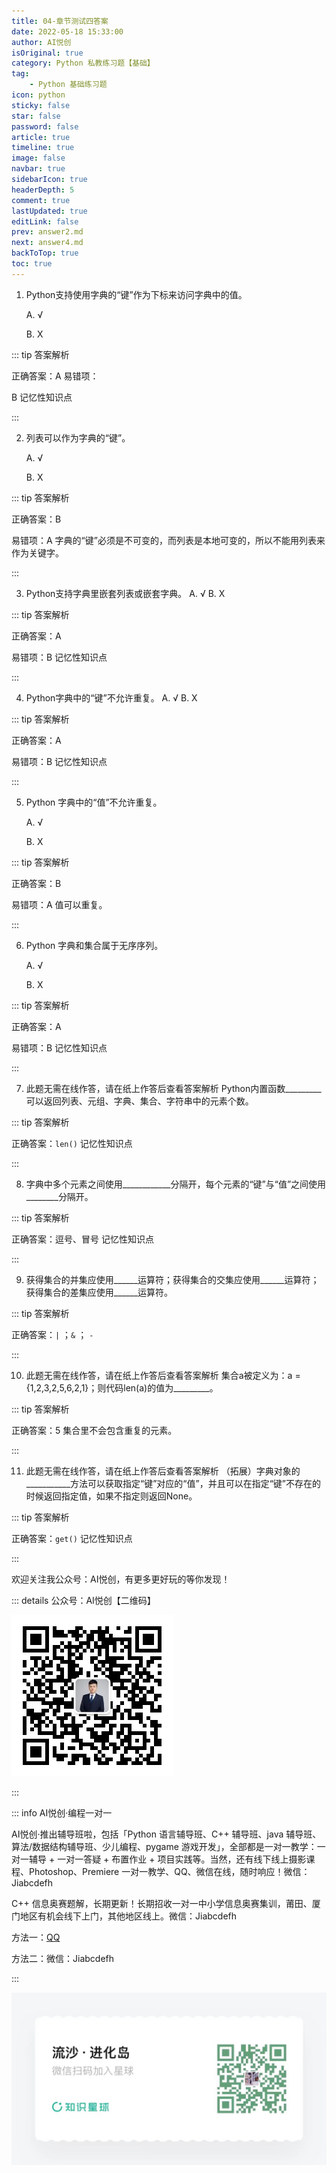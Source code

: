 ```yaml
---
title: 04-章节测试四答案
date: 2022-05-18 15:33:00
author: AI悦创
isOriginal: true
category: Python 私教练习题【基础】
tag:
    - Python 基础练习题
icon: python
sticky: false
star: false
password: false
article: true
timeline: true
image: false
navbar: true
sidebarIcon: true
headerDepth: 5
comment: true
lastUpdated: true
editLink: false
prev: answer2.md
next: answer4.md
backToTop: true
toc: true
---
```


1.  Python支持使用字典的“键”作为下标来访问字典中的值。 
    
    A. √ 
    
    B. X
    

::: tip 答案解析

正确答案：A 易错项：

B 记忆性知识点

:::    

2. 列表可以作为字典的“键”。 

    A. √ 

    B. X

::: tip 答案解析

正确答案：B 

易错项：A 字典的“键”必须是不可变的，而列表是本地可变的，所以不能用列表来作为关键字。

:::    

3.  Python支持字典里嵌套列表或嵌套字典。 A. √ B. X
    

::: tip 答案解析

正确答案：A 

易错项：B 记忆性知识点

:::    

4.  Python字典中的“键”不允许重复。 A. √ B. X
    

::: tip 答案解析

正确答案：A 

易错项：B 记忆性知识点

:::    

5. Python 字典中的“值”不允许重复。 

    A. √ 

    B. X

::: tip 答案解析

正确答案：B 

易错项：A 值可以重复。

:::    

6. Python 字典和集合属于无序序列。 

    A. √ 

    B. X

::: tip 答案解析

正确答案：A 

易错项：B 记忆性知识点

:::    

7.  此题无需在线作答，请在纸上作答后查看答案解析 Python内置函数\_\_\_\_\_\_\_\_\_可以返回列表、元组、字典、集合、字符串中的元素个数。
    

::: tip 答案解析

正确答案：`len()`  记忆性知识点

:::    

8.  字典中多个元素之间使用\_\_\_\_\_\_\_\_\_\_\_\_分隔开，每个元素的“键”与“值”之间使用\_\_\_\_\_\_\_\_分隔开。
    

::: tip 答案解析

正确答案：逗号、冒号 记忆性知识点

:::    

9.  获得集合的并集应使用\_\_\_\_\_\_运算符；获得集合的交集应使用\_\_\_\_\_\_运算符；获得集合的差集应使用\_\_\_\_\_\_运算符。
    

::: tip 答案解析

正确答案：`|` ；`&` ； `-` 

:::    

10.  此题无需在线作答，请在纸上作答后查看答案解析 集合a被定义为：a = {1,2,3,2,5,6,2,1}；则代码len(a)的值为\_\_\_\_\_\_\_\_\_。
     

::: tip 答案解析

正确答案：5 集合里不会包含重复的元素。

:::

11.  此题无需在线作答，请在纸上作答后查看答案解析 （拓展）字典对象的\_\_\_\_\_\_\_\_\_\_\_方法可以获取指定“键”对应的“值”，并且可以在指定“键”不存在的时候返回指定值，如果不指定则返回None。
     

::: tip 答案解析

正确答案：`get()`  记忆性知识点

:::

欢迎关注我公众号：AI悦创，有更多更好玩的等你发现！

::: details 公众号：AI悦创【二维码】

![](/gzh.jpg)

:::

::: info AI悦创·编程一对一

AI悦创·推出辅导班啦，包括「Python 语言辅导班、C++ 辅导班、java 辅导班、算法/数据结构辅导班、少儿编程、pygame 游戏开发」，全部都是一对一教学：一对一辅导 + 一对一答疑 + 布置作业 + 项目实践等。当然，还有线下线上摄影课程、Photoshop、Premiere 一对一教学、QQ、微信在线，随时响应！微信：Jiabcdefh

C++ 信息奥赛题解，长期更新！长期招收一对一中小学信息奥赛集训，莆田、厦门地区有机会线下上门，其他地区线上。微信：Jiabcdefh

方法一：[QQ](http://wpa.qq.com/msgrd?v=3&uin=1432803776&site=qq&menu=yes)

方法二：微信：Jiabcdefh

:::

![](/zsxq.jpg)

